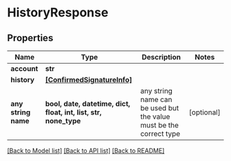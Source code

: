 # HistoryResponse


## Properties
Name | Type | Description | Notes
------------ | ------------- | ------------- | -------------
**account** | **str** |  | 
**history** | [**[ConfirmedSignatureInfo]**](ConfirmedSignatureInfo.md) |  | 
**any string name** | **bool, date, datetime, dict, float, int, list, str, none_type** | any string name can be used but the value must be the correct type | [optional]

[[Back to Model list]](../README.md#documentation-for-models) [[Back to API list]](../README.md#documentation-for-api-endpoints) [[Back to README]](../README.md)


